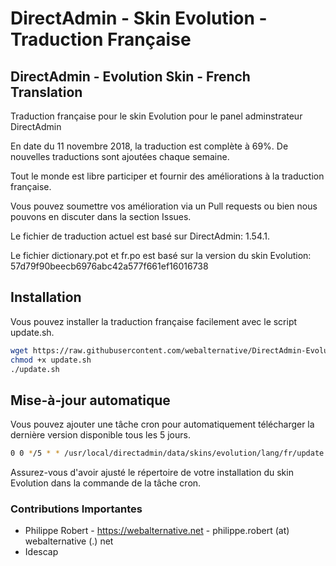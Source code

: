 # DirectAdmin - Skin Evolution - Traduction Française 
## DirectAdmin - Evolution Skin - French Translation
Traduction française pour le skin Evolution pour le panel adminstrateur DirectAdmin

En date du 11 novembre 2018, la traduction est complète à 69%.
De nouvelles traductions sont ajoutées chaque semaine.

Tout le monde est libre participer et fournir des améliorations à la traduction française.

Vous pouvez soumettre vos amélioration via un Pull requests ou bien nous pouvons en discuter dans la section Issues.

Le fichier de traduction actuel est basé sur DirectAdmin: 1.54.1. 

Le fichier dictionary.pot et fr.po est basé sur la version du skin Evolution: 57d79f90beecb6976abc42a577f661ef16016738

## Installation
Vous pouvez installer la traduction française facilement avec le script update.sh.

```bash
wget https://raw.githubusercontent.com/webalternative/DirectAdmin-Evolution-FR/master/update.sh
chmod +x update.sh
./update.sh

```

## Mise-à-jour automatique
Vous pouvez ajouter une tâche cron pour automatiquement télécharger la dernière version disponible tous les 5 jours.

```bash
0 0 */5 * * /usr/local/directadmin/data/skins/evolution/lang/fr/update.sh >> /usr/local/directadmin/data/skins/evolution/lang/fr/update_logs.txt
```
Assurez-vous d'avoir ajusté le répertoire de votre installation du skin Evolution dans la commande de la tâche cron.


### Contributions Importantes
- Philippe Robert - https://webalternative.net - philippe.robert (at) webalternative (.) net
- Idescap 
